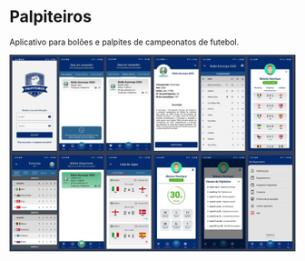 # Palpiteiros
Aplicativo para bolões e palpites de campeonatos de futebol.

![Palpiteiros-Preview](https://github.com/moizez/Palpiteiros-App/blob/main/preview.jpg?raw=true)

